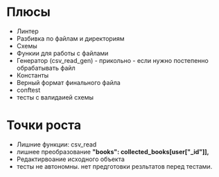 # Плюсы
* Линтер
* Разбивка по файлам и директориям
* Схемы
* Функии для работы  с файлами
* Генератор (csv_read_gen) - прикольно - если нужно постепенно обрабатывать файл
* Константы
* Верный формат финального файла
* conftest
* тесты с валидаией схемы


#  Точки роста
* Лишние функции: csv_read
* лишнее преобразование **"books": collected_books[user["_id"]],**
* Редактирвоание исходного объекта
* тесты не автономны. нет предготовки резльтатов перед тестами.